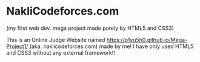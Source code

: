 # NakliCodeforces.com 
(my first web dev. mega project made purely by HTML5 and CSS3)

This is an Online Judge Website named https://p1yu5h0.github.io/Mega-Project1/ (aka. naklicodeforces.com) made by me!
I have only used HTML5 and CSS3 without any external framework!!
